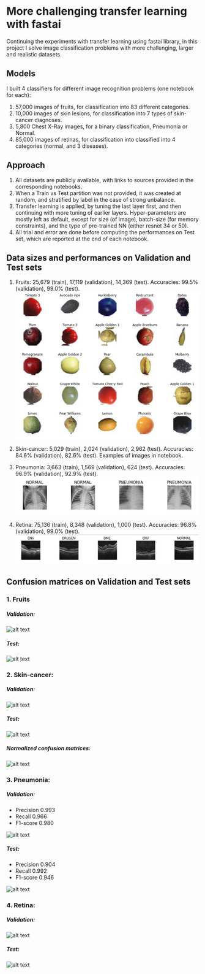 # More challenging transfer learning with fastai

Continuing the experiments with transfer learning using fastai library, in this project I solve image classification problems with more challenging, larger and realistic datasets. 

## Models

I built 4 classifiers for different image recognition problems (one notebook for each):
1. 57,000 images of fruits, for classification into 83 different categories.
2. 10,000 images of skin lesions, for classification into 7 types of skin-cancer diagnoses.
3. 5,800 Chest X-Ray images, for a binary classification, Pneumonia or Normal.
4. 85,000 images of retinas, for classification into classified into 4 categories (normal, and 3 diseases).

## Approach

1. All datasets are publicly available, with links to sources provided in the corresponding notebooks.
2. When a Train vs Test partition was not provided, it was created at random, and stratified by label in the case of strong unbalance.
3. Transfer learning is applied, by tuning the last layer first, and then continuing with more tuning of earlier layers. Hyper-parameters are mostly left as default, except for size (of image), batch-size (for memory constraints), and the type of pre-trained NN (either resnet 34 or 50). 
4. All trial and error are done before computing the performances on Test set, which are reported at the end of each notebook. 

## Data sizes and performances on Validation and Test sets

1. Fruits: 25,679 (train), 17,119 (validation), 14,369 (test). Accuracies: 99.5% (validation), 99.0% (test). 
![alt text](https://github.com/martin-merener/deep_learning/blob/master/more_transfer_learning/images/fruits_examples.JPG)

2. Skin-cancer: 5,029 (train), 2,024 (validation), 2,962 (test). Accuracies: 84.6% (validation), 82.6% (test). 
Examples of images in notebook.

3. Pneumonia: 3,663 (train), 1,569 (validation), 624 (test). Accuracies: 96.9% (validation), 92.9% (test).
![alt text](https://github.com/martin-merener/deep_learning/blob/master/more_transfer_learning/images/pneumonia_examples.JPG)

4. Retina: 75,136 (train), 8,348 (validation), 1,000 (test). Accuracies: 96.8% (validation), 99.0% (test).
![alt text](https://github.com/martin-merener/deep_learning/blob/master/more_transfer_learning/images/retina_examples.JPG)

## Confusion matrices on Validation and Test sets

### 1. Fruits 

##### Validation:

![alt text](https://github.com/martin-merener/deep_learning/blob/master/more_transfer_learning/images/fruits_va_CM.JPG)

##### Test:

![alt text](https://github.com/martin-merener/deep_learning/blob/master/more_transfer_learning/images/fruits_te_CM.JPG)

### 2. Skin-cancer: 

##### Validation:

![alt text](https://github.com/martin-merener/deep_learning/blob/master/more_transfer_learning/images/skincancer_va_CM.JPG)

##### Test:

![alt text](https://github.com/martin-merener/deep_learning/blob/master/more_transfer_learning/images/skincancer_te_CM.JPG)

##### Normalized confusion matrices:

![alt text](https://github.com/martin-merener/deep_learning/blob/master/more_transfer_learning/images/skin_normalized_cms.JPG)

### 3. Pneumonia: 

##### Validation:

- Precision 0.993
- Recall 0.966
- F1-score 0.980

![alt text](https://github.com/martin-merener/deep_learning/blob/master/more_transfer_learning/images/pnemounia_va_CM.JPG)

##### Test:

- Precision 0.904
- Recall 0.992
- F1-score 0.946

![alt text](https://github.com/martin-merener/deep_learning/blob/master/more_transfer_learning/images/pnemounia_te_CM.JPG)

### 4. Retina: 

##### Validation:

![alt text](https://github.com/martin-merener/deep_learning/blob/master/more_transfer_learning/images/retina_va_CM.JPG)

##### Test:

![alt text](https://github.com/martin-merener/deep_learning/blob/master/more_transfer_learning/images/retina_te_CM.JPG)
